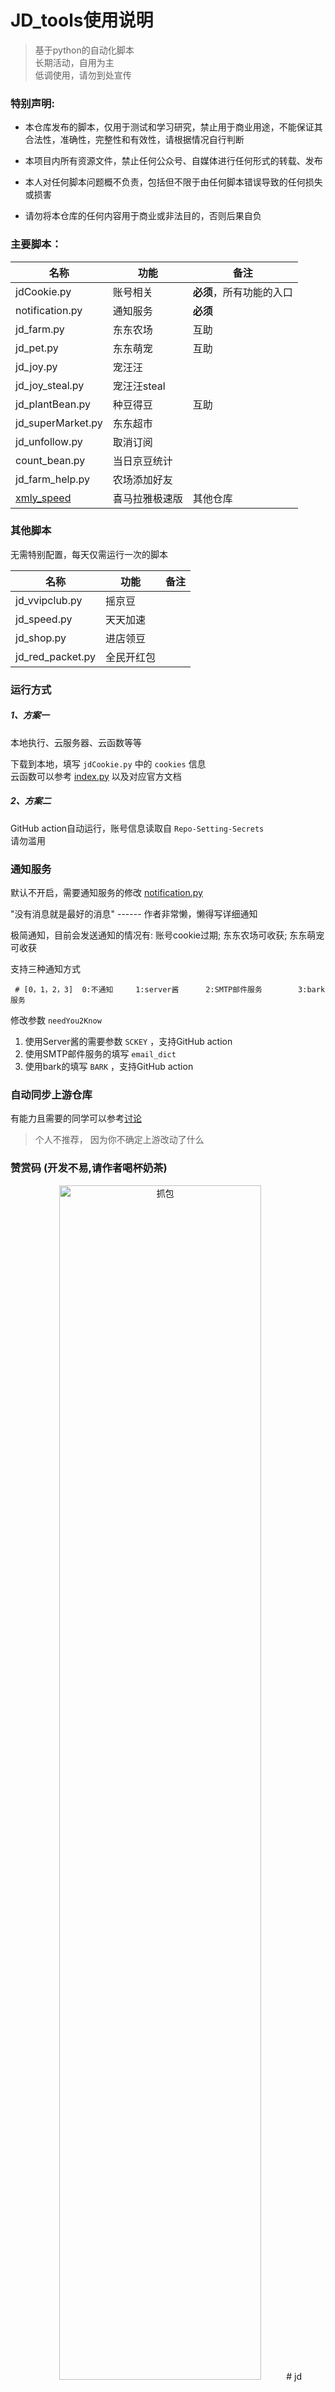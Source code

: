 # JD_tools使用说明

> 基于python的自动化脚本  
> 长期活动，自用为主  
> 低调使用，请勿到处宣传    



### 特别声明:

- 本仓库发布的脚本，仅用于测试和学习研究，禁止用于商业用途，不能保证其合法性，准确性，完整性和有效性，请根据情况自行判断

- 本项目内所有资源文件，禁止任何公众号、自媒体进行任何形式的转载、发布

- 本人对任何脚本问题概不负责，包括但不限于由任何脚本错误导致的任何损失或损害

- 请勿将本仓库的任何内容用于商业或非法目的，否则后果自负

  

### 主要脚本：

| 名称                                                | 功能           | 备注                     |
| --------------------------------------------------- | -------------- | ------------------------ |
| jdCookie.py                                         | 账号相关       | **必须**，所有功能的入口 |
| notification.py                                     | 通知服务       | **必须**                 |
| jd_farm.py                                          | 东东农场       | 互助                     |
| jd_pet.py                                           | 东东萌宠       | 互助                     |
| jd_joy.py                                           | 宠汪汪         |                          |
| jd_joy_steal.py                                     | 宠汪汪steal    |                          |
| jd_plantBean.py                                     | 种豆得豆       | 互助                     |
| jd_superMarket.py                                   | 东东超市       |                          |
| jd_unfollow.py                                      | 取消订阅       |                          |
| count_bean.py                                       | 当日京豆统计   |                          |
| jd_farm_help.py                                     | 农场添加好友   |                          |
| [xmly_speed](https://github.com/Zero-S1/xmly_speed) | 喜马拉雅极速版 | 其他仓库                 |



### 其他脚本

无需特别配置，每天仅需运行一次的脚本

| 名称             | 功能       | 备注 |
| ---------------- | ---------- | ---- |
| jd_vvipclub.py   | 摇京豆     |      |
| jd_speed.py      | 天天加速   |      |
| jd_shop.py       | 进店领豆   |      |
| jd_red_packet.py | 全民开红包 |      |


### 运行方式

##### 1、方案一 

本地执行、云服务器、云函数等等 

下载到本地，填写 `jdCookie.py` 中的 `cookies` 信息  
云函数可以参考 [index.py](index.py) 以及对应官方文档

##### 2、方案二

GitHub action自动运行，账号信息读取自 `Repo-Setting-Secrets`  
请勿滥用



### 通知服务

默认不开启，需要通知服务的修改 [notification.py](notification.py)   

"没有消息就是最好的消息" ------ 作者非常懒，懒得写详细通知  

极简通知，目前会发送通知的情况有: 账号cookie过期; 东东农场可收获; 东东萌宠可收获  

支持三种通知方式  

```
 # [0，1，2，3]  0:不通知     1:server酱      2:SMTP邮件服务        3:bark服务
```

修改参数 `needYou2Know`  

1. 使用Server酱的需要参数 `SCKEY` ，支持GitHub action
2. 使用SMTP邮件服务的填写 `email_dict`  
3. 使用bark的填写 `BARK`  ，支持GitHub action

### 自动同步上游仓库

有能力且需要的同学可以参考[讨论](https://github.com/Zero-S1/JD_tools/pull/42)
> 个人不推荐， 因为你不确定上游改动了什么



### 赞赏码 (开发不易,请作者喝杯奶茶)



<p align="center">
  <img src="thanks.jpg" alt="抓包" width='80%' height='70%'/># jd
